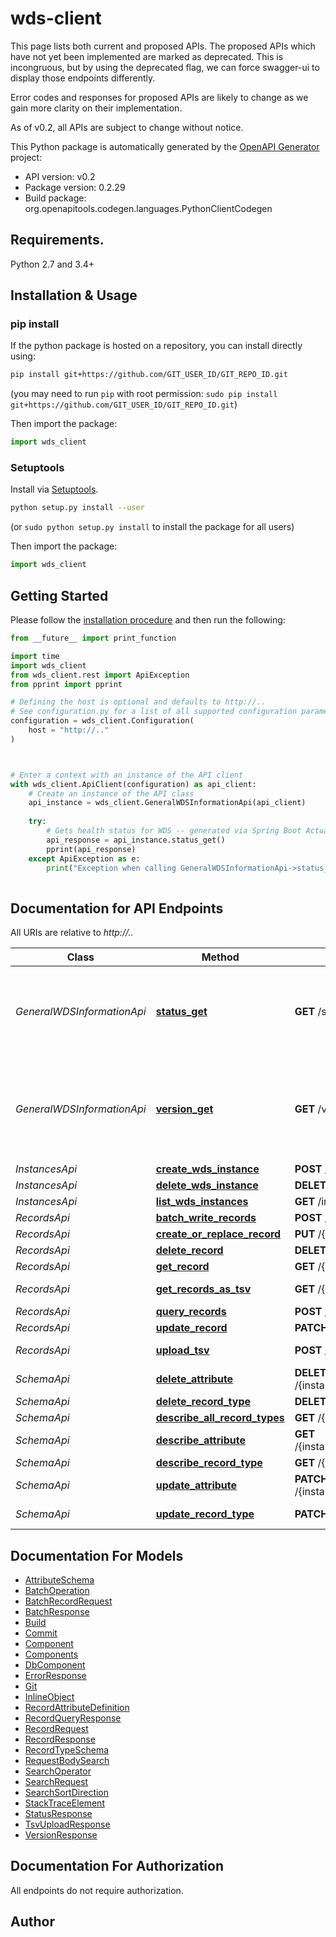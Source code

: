 # wds-client
This page lists both current and proposed APIs. The proposed APIs which have not yet been implemented
are marked as deprecated. This is incongruous, but by using the deprecated flag, we can force
swagger-ui to display those endpoints differently.

Error codes and responses for proposed APIs are likely to change as we gain more clarity on their
implementation.

As of v0.2, all APIs are subject to change without notice.


This Python package is automatically generated by the [OpenAPI Generator](https://openapi-generator.tech) project:

- API version: v0.2
- Package version: 0.2.29
- Build package: org.openapitools.codegen.languages.PythonClientCodegen

## Requirements.

Python 2.7 and 3.4+

## Installation & Usage
### pip install

If the python package is hosted on a repository, you can install directly using:

```sh
pip install git+https://github.com/GIT_USER_ID/GIT_REPO_ID.git
```
(you may need to run `pip` with root permission: `sudo pip install git+https://github.com/GIT_USER_ID/GIT_REPO_ID.git`)

Then import the package:
```python
import wds_client
```

### Setuptools

Install via [Setuptools](http://pypi.python.org/pypi/setuptools).

```sh
python setup.py install --user
```
(or `sudo python setup.py install` to install the package for all users)

Then import the package:
```python
import wds_client
```

## Getting Started

Please follow the [installation procedure](#installation--usage) and then run the following:

```python
from __future__ import print_function

import time
import wds_client
from wds_client.rest import ApiException
from pprint import pprint

# Defining the host is optional and defaults to http://..
# See configuration.py for a list of all supported configuration parameters.
configuration = wds_client.Configuration(
    host = "http://.."
)



# Enter a context with an instance of the API client
with wds_client.ApiClient(configuration) as api_client:
    # Create an instance of the API class
    api_instance = wds_client.GeneralWDSInformationApi(api_client)
    
    try:
        # Gets health status for WDS -- generated via Spring Boot Actuator (see https://docs.spring.io/spring-boot/docs/current/actuator-api/htmlsingle/#health for details)
        api_response = api_instance.status_get()
        pprint(api_response)
    except ApiException as e:
        print("Exception when calling GeneralWDSInformationApi->status_get: %s\n" % e)
    
```

## Documentation for API Endpoints

All URIs are relative to *http://..*

Class | Method | HTTP request | Description
------------ | ------------- | ------------- | -------------
*GeneralWDSInformationApi* | [**status_get**](docs/GeneralWDSInformationApi.md#status_get) | **GET** /status | Gets health status for WDS -- generated via Spring Boot Actuator (see https://docs.spring.io/spring-boot/docs/current/actuator-api/htmlsingle/#health for details)
*GeneralWDSInformationApi* | [**version_get**](docs/GeneralWDSInformationApi.md#version_get) | **GET** /version | Gets related git and build version info for WDS -- generated via Spring Boot Actuator (see https://docs.spring.io/spring-boot/docs/current/actuator-api/htmlsingle/#info for details)
*InstancesApi* | [**create_wds_instance**](docs/InstancesApi.md#create_wds_instance) | **POST** /instances/{v}/{instanceid} | Create an instance
*InstancesApi* | [**delete_wds_instance**](docs/InstancesApi.md#delete_wds_instance) | **DELETE** /instances/{v}/{instanceid} | Delete an instance
*InstancesApi* | [**list_wds_instances**](docs/InstancesApi.md#list_wds_instances) | **GET** /instances/{v} | List instances
*RecordsApi* | [**batch_write_records**](docs/RecordsApi.md#batch_write_records) | **POST** /{instanceid}/batch/{v}/{type} | Batch write records
*RecordsApi* | [**create_or_replace_record**](docs/RecordsApi.md#create_or_replace_record) | **PUT** /{instanceid}/records/{v}/{type}/{id} | Create or replace record
*RecordsApi* | [**delete_record**](docs/RecordsApi.md#delete_record) | **DELETE** /{instanceid}/records/{v}/{type}/{id} | Delete record
*RecordsApi* | [**get_record**](docs/RecordsApi.md#get_record) | **GET** /{instanceid}/records/{v}/{type}/{id} | Get record
*RecordsApi* | [**get_records_as_tsv**](docs/RecordsApi.md#get_records_as_tsv) | **GET** /{instanceid}/tsv/{v}/{type} | Retrieve all records in record type as tsv.
*RecordsApi* | [**query_records**](docs/RecordsApi.md#query_records) | **POST** /{instanceid}/search/{v}/{type} | Query records
*RecordsApi* | [**update_record**](docs/RecordsApi.md#update_record) | **PATCH** /{instanceid}/records/{v}/{type}/{id} | Update record
*RecordsApi* | [**upload_tsv**](docs/RecordsApi.md#upload_tsv) | **POST** /{instanceid}/tsv/{v}/{type} | Import records to a record type from a tsv file
*SchemaApi* | [**delete_attribute**](docs/SchemaApi.md#delete_attribute) | **DELETE** /{instanceid}/types/{type}/attributes/{v}/{attribute} | Delete attribute (pending)
*SchemaApi* | [**delete_record_type**](docs/SchemaApi.md#delete_record_type) | **DELETE** /{instanceid}/types/{v}/{type} | Delete record type
*SchemaApi* | [**describe_all_record_types**](docs/SchemaApi.md#describe_all_record_types) | **GET** /{instanceid}/types/{v} | Describe all record types
*SchemaApi* | [**describe_attribute**](docs/SchemaApi.md#describe_attribute) | **GET** /{instanceid}/types/{type}/attributes/{v}/{attribute} | Describe attribute (pending)
*SchemaApi* | [**describe_record_type**](docs/SchemaApi.md#describe_record_type) | **GET** /{instanceid}/types/{v}/{type} | Describe record type
*SchemaApi* | [**update_attribute**](docs/SchemaApi.md#update_attribute) | **PATCH** /{instanceid}/types/{type}/attributes/{v}/{attribute} | Update attribute (pending)
*SchemaApi* | [**update_record_type**](docs/SchemaApi.md#update_record_type) | **PATCH** /{instanceid}/types/{v}/{type} | Update record type (pending)


## Documentation For Models

 - [AttributeSchema](docs/AttributeSchema.md)
 - [BatchOperation](docs/BatchOperation.md)
 - [BatchRecordRequest](docs/BatchRecordRequest.md)
 - [BatchResponse](docs/BatchResponse.md)
 - [Build](docs/Build.md)
 - [Commit](docs/Commit.md)
 - [Component](docs/Component.md)
 - [Components](docs/Components.md)
 - [DbComponent](docs/DbComponent.md)
 - [ErrorResponse](docs/ErrorResponse.md)
 - [Git](docs/Git.md)
 - [InlineObject](docs/InlineObject.md)
 - [RecordAttributeDefinition](docs/RecordAttributeDefinition.md)
 - [RecordQueryResponse](docs/RecordQueryResponse.md)
 - [RecordRequest](docs/RecordRequest.md)
 - [RecordResponse](docs/RecordResponse.md)
 - [RecordTypeSchema](docs/RecordTypeSchema.md)
 - [RequestBodySearch](docs/RequestBodySearch.md)
 - [SearchOperator](docs/SearchOperator.md)
 - [SearchRequest](docs/SearchRequest.md)
 - [SearchSortDirection](docs/SearchSortDirection.md)
 - [StackTraceElement](docs/StackTraceElement.md)
 - [StatusResponse](docs/StatusResponse.md)
 - [TsvUploadResponse](docs/TsvUploadResponse.md)
 - [VersionResponse](docs/VersionResponse.md)


## Documentation For Authorization

 All endpoints do not require authorization.

## Author




